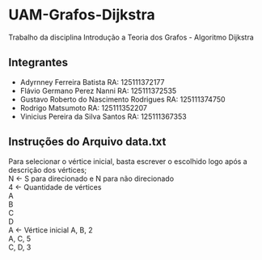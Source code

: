 # UAM-Grafos-Dijkstra
Trabalho da disciplina Introdução a Teoria dos Grafos - Algoritmo Dijkstra

## Integrantes
* Adyrnney Ferreira Batista RA: 125111372177  
* Flávio Germano Perez Nanni RA: 125111372535  
* Gustavo Roberto do Nascimento Rodrigues RA: 125111374750  
* Rodrigo Matsumoto RA: 125111352207  
* Vinicius Pereira da Silva Santos RA: 125111367353  
  
## Instruções do Arquivo data.txt
Para selecionar o vértice inicial, basta escrever o escolhido logo após a descrição dos vértices;  
N <- S para direcionado e N para não direcionado  
4 <- Quantidade de vértices  
A  
B  
C  
D  
A  <- Vértice inicial
A, B, 2  
A, C, 5  
C, D, 3  

